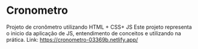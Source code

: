 # Cronometro
Projeto de cronômetro utilizando HTML + CSS+ JS 
Este projeto representa o inicio da aplicação de JS, entendimento de conceitos e utilizando na prática.
Link: https://cronometro-03369b.netlify.app/
